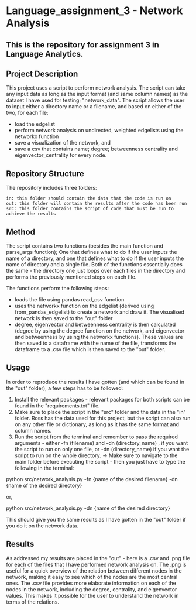 # Language_assignment_3 - Network Analysis

## This is the repository for assignment 3 in Language Analytics.

## Project Description
This project uses a script to perform network analysis. The script can take any input data as long as the input format (and same column names) as the dataset I have used for testing; "network_data". 
The script allows the user to input either a directory name or a filename, and based on either of the two, for each file:
- load the edgelist 
- perform network analysis on undirected, weighted edgelists using the networkx function 
- save a visualization of the network, and
- save a csv that contains name; degree; betweenness centrality and eigenvector_centrality for every node. 


## Repository Structure

The repository includes three folders:

    in: this folder should contain the data that the code is run on
    out: this folder will contain the results after the code has been run
    src: this folder contains the script of code that must be run to achieve the results

## Method
The script contains two functions (besides the main function and parse_args function); 
One that defines what to do if the user inputs the name of a directory, and one that defines what to do if the user inputs the name of directory and a single file. Both of the functions essentially does the same - the directory one just loops over each files in the directory and performs the previously mentioned steps on each file. 

The functions perform the following steps:
- loads the file using pandas read_csv function
- uses the networkx function on the edgelist (derived using from_pandas_edgelist) to create a network and draw it. The visualised network is then saved to the "out" folder 
- degree, eigenvector and betweenness centrality is then calculated (degree by using the degree function on the network, and eigenvector and betweenness by using the networkx functions). These values are then saved to a dataframe with the name of the file, transforms the dataframe to a .csv file which is then saved to the "out" folder. 


## Usage

In order to reproduce the results I have gotten (and which can be found in the "out" folder), a few steps has to be followed:

1) Install the relevant packages - relevant packages for both scripts can be found in the "requirements.txt" file.
2) Make sure to place the script in the "src" folder and the data in the "in" folder. Ross has the data used for this project, but the script can also run on any other file or dictionary, as long as it has the same format and column names. 
3) Run the script from the terminal and remember to pass the required arguments  - either -fn (filename) and -dn (directory_name) , if you want the script to run on only one file, or -dn (directory_name) if you want the script to run on the whole directory.
 -> Make sure to navigate to the main folder before executing the script - then you just have to type the following in the terminal: 

python src/network_analysis.py -fn {name of the desired filename} -dn {name of the desired directory} 

or,

python src/network_analysis.py -dn {name of the desired directory}
 

This should give you the same results as I have gotten in the "out" folder if you do it on the network data.

## Results

As addressed my results are placed in the "out" - here is a .csv and .png file for each of the files that I have performed network analysis on. The .png is useful for a quick overview of the relation between different nodes in the network, making it easy to see which of the nodes are the most central ones. The .csv file provides more elaborate information on each of the nodes in the network, including the degree, centrality, and eigenvector values. This makes it possible for the user to understand the network in terms of the relations.   
